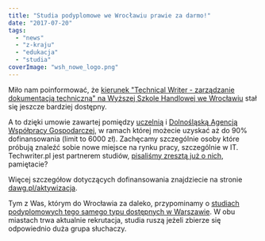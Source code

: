 ```yaml
---
title: "Studia podyplomowe we Wrocławiu prawie za darmo!"
date: "2017-07-20"
tags:
  - "news"
  - "z-kraju"
  - "edukacja"
  - "studia"
coverImage: "wsh_nowe_logo.png"
---
```


Miło nam poinformować, że
[kierunek "Technical Writer - zarządzanie dokumentacją techniczną" na Wyższej Szkole Handlowej we Wrocławiu](http://www.handlowa.eu/pl/kierunki/studia-podyplomowe/technical-writer-zarzadzanie-dokumentacja-techniczna/opis)
stał się jeszcze bardziej dostępny.

A to dzięki umowie zawartej pomiędzy [uczelnią](http://handlowa.eu/pl/) i
[Dolnośląską Agencją Współpracy Gospodarczej](http://dawg.pl/pl/index), w ramach
której możecie uzyskać aż do 90% dofinansowania (limit to 6000 zł). Zachęcamy
szczególnie osoby które próbują znaleźć sobie nowe miejsce na rynku pracy,
szczególnie w IT. Techwriter.pl jest partnerem studiów,
[pisaliśmy zresztą już o nich](http://techwriter.pl/kolejna-uczelnia-ze-studiami-podyplomowymi-z-komunikacji-technicznej/),
pamiętacie?

Więcej szczegółow dotyczących dofinansowania znajdziecie na stronie
[dawg.pl/aktywizacja](http://dawg.pl/pl/page/51/AKTYWIZACJA-DOLNOSLASKIEGO-RYNKU-PRACY).

Tym z Was, którym do Wrocławia za daleko, przypominamy o
[studiach podyplomowych tego samego typu dostępnych w Warszawie](http://techwriter.pl/pierwsze-w-polsce-studia-podyplomowe-z-komunikacji-technicznej/).
W obu miastach trwa aktualnie rekrutacja, studia ruszą jeżeli zbierze się
odpowiednio duża grupa słuchaczy.
